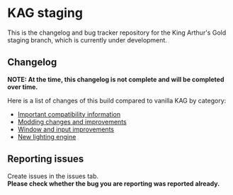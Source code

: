 # KAG staging

This is the changelog and bug tracker repository for the King Arthur's Gold staging branch, which is currently under development.

## Changelog

**NOTE: At the time, this changelog is not complete and will be completed over time.**

Here is a list of changes of this build compared to vanilla KAG by category:
- [Important compatibility information](compatibility.md)
- [Modding changes and improvements](modding.md)
- [Window and input improvements](window-improvements.md)
- [New lighting engine](lighting.md)

## Reporting issues

Create issues in the issues tab.  
**Please check whether the bug you are reporting was reported already.**